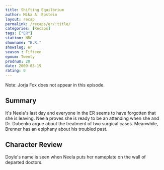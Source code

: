 ```yaml
---
title: Shifting Equilbrium
author: Mika A. Epstein
layout: recap
permalink: /recaps/er/:title/
categories: [Recaps]
tags: ["ER"]
station: NBC
showname: "E.R."
showslug: er
season : Fifteen  
epnum: Twenty  
prodnum: 20    
date: 2009-03-19
rating: 0
---
```


Note: Jorja Fox does not appear in this episode.

## Summary  
  
It's Neela's last day and everyone in the ER seems to have forgotten that she is leaving. Neela proves she is ready to be an attending when she and Dr. Dubenko argue about the treatment of two surgical cases. Meanwhile, Brenner has an epiphany about his troubled past.

## Character Review  
  
Doyle's name is seen when Neela puts her nameplate on the wall of departed doctors.